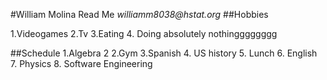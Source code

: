 #William Molina Read Me
_williamm8038@hstat.org_
##Hobbies

1.Videogames
2.Tv
3.Eating
4. Doing absolutely nothingggggggg

##Schedule
1.Algebra 2
2.Gym
3.Spanish
4. US history
5. Lunch
6. English
7. Physics
8. Software Engineering